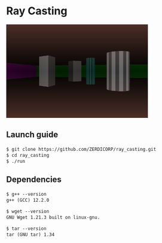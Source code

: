 # Ray Casting

<kbd><img src="https://github.com/ZERDICORP/ray_casting/blob/master/screenshots/s1.png?row=true" alt="screenshot" width="379" height="250"></kbd>

## Launch guide

```console
$ git clone https://github.com/ZERDICORP/ray_casting.git
$ cd ray_casting
$ ./run
```

## Dependencies
```
$ g++ --version
g++ (GCC) 12.2.0
```
```
$ wget --version 
GNU Wget 1.21.3 built on linux-gnu.
```
```
$ tar --version
tar (GNU tar) 1.34
```
